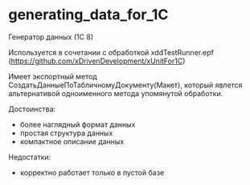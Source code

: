 # generating_data_for_1C
Генератор данных (1С 8)
 
Используется в сочетании с обработкой xddTestRunner.epf (https://github.com/xDrivenDevelopment/xUnitFor1C)

Имеет экспортный метод СоздатьДанныеПоТабличномуДокументу(Макет), который явлется альтернативой одноименного метода упомянутой обработки.

Достоинства:
- более наглядный формат данных
- простая структура данных
- компактное описание данных

Недостатки:
- корректно работает только в пустой базе


